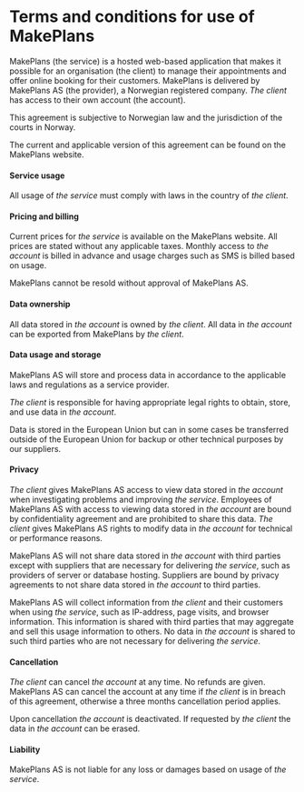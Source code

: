 <h1>Terms and conditions for use of MakePlans</h1>

MakePlans (the service) is a hosted web-based application that makes it possible for an organisation (the client) to manage their appointments and offer online booking for their customers. MakePlans is delivered by MakePlans AS (the provider), a Norwegian registered company. *The client* has access to their own account (the account).

This agreement is subjective to Norwegian law and the jurisdiction of the courts in Norway.

The current and applicable version of this agreement can be found on the MakePlans website.

<h4>Service usage</h4>

All usage of *the service* must comply with laws in the country of *the client*.

<h4>Pricing and billing</h4>

Current prices for *the service* is available on the MakePlans website. All prices are stated without any applicable taxes. Monthly access to *the account* is billed in advance and usage charges such as SMS is billed based on usage.

MakePlans cannot be resold without approval of MakePlans AS.

<h4>Data ownership</h4>

All data stored in *the account* is owned by *the client*. All data in *the account* can be exported from MakePlans by *the client*.

<h4>Data usage and storage</h4>

MakePlans AS will store and process data in accordance to the applicable laws and regulations as a service provider.

*The client* is responsible for having appropriate legal rights to obtain, store, and use data in *the account*.

Data is stored in the European Union but can in some cases be transferred outside of the European Union for backup or other technical purposes by our suppliers.

<h4>Privacy</h4>

*The client* gives MakePlans AS access to view data stored in *the account* when investigating problems and improving *the service*. Employees of MakePlans AS with access to viewing data stored in *the account* are bound by confidentiality agreement and are prohibited to share this data. *The client* gives MakePlans AS rights to modify data in *the account* for technical or performance reasons.

MakePlans AS will not share data stored in *the account* with third parties except with suppliers that are necessary for delivering *the service*, such as providers of server or database hosting. Suppliers are bound by privacy agreements to not share data stored in *the account* to third parties.

MakePlans AS will collect information from *the client* and their customers when using *the service*, such as IP-address, page visits, and browser information. This information is shared with third parties that may aggregate and sell this usage information to others. No data in *the account* is shared to such third parties who are not necessary for delivering *the service*.

<h4>Cancellation</h4>

*The client* can cancel *the account* at any time. No refunds are given. MakePlans AS can cancel the account at any time if *the client* is in breach of this agreement, otherwise a three months cancellation period applies.

Upon cancellation *the account* is deactivated. If requested by *the client* the data in *the account* can be erased.

<h4>Liability</h4>

MakePlans AS is not liable for any loss or damages based on usage of *the service*.